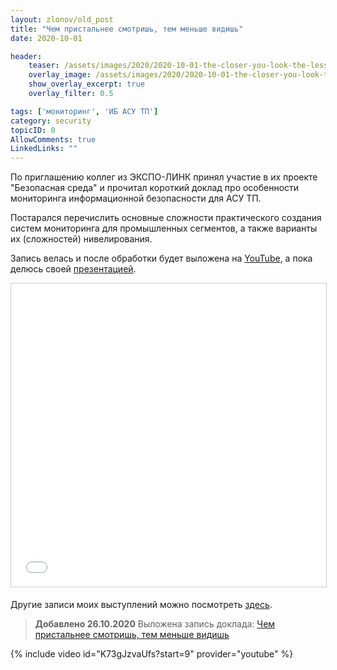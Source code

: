 ```yaml
---
layout: zlonov/old_post
title: "Чем пристальнее смотришь, тем меньше видишь"
date: 2020-10-01

header:
    teaser: /assets/images/2020/2020-10-01-the-closer-you-look-the-less-you-see/the-closer-you-look-the-less-you-see.jpg
    overlay_image: /assets/images/2020/2020-10-01-the-closer-you-look-the-less-you-see/the-closer-you-look-the-less-you-see.jpg
    show_overlay_excerpt: true
    overlay_filter: 0.5

tags: ['мониторинг', 'ИБ АСУ ТП']
category: security
topicID: 0
AllowComments: true
LinkedLinks: ""
---
```

По приглашению коллег из ЭКСПО-ЛИНК принял участие в их проекте "Безопасная среда" и прочитал короткий доклад про особенности мониторинга информационной безопасности для АСУ ТП.

Постарался перечислить основные сложности практического создания систем мониторинга для промышленных сегментов, а также варианты их (сложностей) нивелирования.

Запись велась и после обработки будет выложена на [YouTube](https://www.youtube.com/playlist?list=PLREnGfzJt89bajIGh2P1Wv4QxCSNZZ87w), а пока делюсь своей [презентацией](https://www.slideshare.net/zlonov/ss-238688977).

<iframe src="//www.slideshare.net/slideshow/embed_code/key/DU4TuppCJgczhy" width="595" height="485" frameborder="0" marginwidth="0" marginheight="0" scrolling="no" style="border:1px solid #CCC; border-width:1px; margin-bottom:5px; max-width: 100%;" allowfullscreen> </iframe> <div style="margin-bottom:5px"> </div>

Другие записи моих выступлений можно посмотреть [здесь](/speeches/).

> **Добавлено 26.10.2020**
> Выложена запись доклада: [Чем пристальнее смотришь, тем меньше видишь](https://www.youtube.com/watch?v=K73gJzvaUfs&list=PLdLjNEmeRroV-0_S6YAYMg02wxWn287A7&index=6)

{% include video id="K73gJzvaUfs?start=9" provider="youtube" %}
